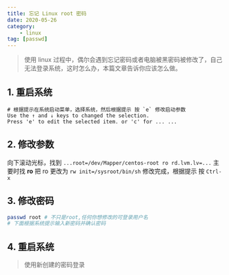 ```yaml
---
title: 忘记 Linux root 密码
date: 2020-05-26
category: 
    - linux
tag: [passwd]
---
```




> 使用 linux  过程中，偶尔会遇到忘记密码或者电脑被黑密码被修改了，自己无法登录系统，这时怎么办，本篇文章告诉你应该怎么做。

## 1. 重启系统

```
# 根据提示在系统启动菜单，选择系统，然后根据提示 按 `e` 修改启动参数
Use the ↑ and ↓ keys to changed the selection.
Press 'e' to edit the selected item. or 'c' for ... ...
```
<!--more-->
## 2. 修改参数

向下滚动光标，找到  `...root=/dev/Mapper/centos-root ro rd.lvm.lv=...` 主要时找 **ro**
把 ro 更改为 `rw init=/sysroot/bin/sh`
修改完成，根据提示 按 `Ctrl-x`

## 3. 修改密码

```bash
passwd root # 不只是root,任何你想修改的可登录用户名
# 下面根据系统提示输入新密码并确认密码
```

## 4. 重启系统

> 使用新创建的密码登录

